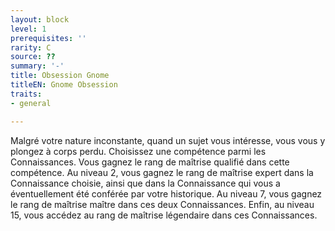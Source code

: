 ```yaml
---
layout: block
level: 1
prerequisites: ''
rarity: C
source: ??
summary: '-'
title: Obsession Gnome
titleEN: Gnome Obsession
traits:
- general

---
```


<p>Malgré votre nature inconstante, quand un sujet vous intéresse, vous vous y plongez à corps perdu. Choisissez une compétence parmi les Connaissances. Vous gagnez le rang de maîtrise qualifié dans cette compétence. Au niveau 2, vous gagnez le rang de maîtrise expert dans la Connaissance choisie, ainsi que dans la Connaissance qui vous a éventuellement été conférée par votre historique. Au niveau 7, vous gagnez le rang de maîtrise maître dans ces deux Connaissances. Enfin, au niveau 15, vous accédez au rang de maîtrise légendaire dans ces Connaissances.</p>